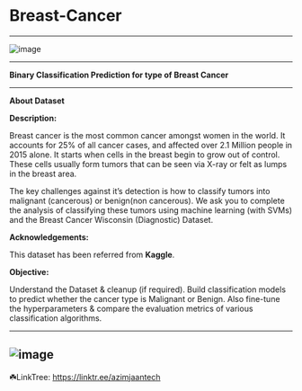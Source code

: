 # Breast-Cancer

--------------

![image](https://github.com/user-attachments/assets/42aedfe6-f6a9-464a-8e0c-c1198160801d)


--------------

**Binary Classification Prediction for type of Breast Cancer**

--------

**About Dataset**

**Description:**

Breast cancer is the most common cancer amongst women in the world. It accounts for 25% of all cancer cases, and affected over 2.1 Million people in 2015 alone. It starts when cells in the breast begin to grow out of control. These cells usually form tumors that can be seen via X-ray or felt as lumps in the breast area.

The key challenges against it’s detection is how to classify tumors into malignant (cancerous) or benign(non cancerous). We ask you to complete the analysis of classifying these tumors using machine learning (with SVMs) and the Breast Cancer Wisconsin (Diagnostic) Dataset.

**Acknowledgements:**

This dataset has been referred from **Kaggle**.

**Objective:**

Understand the Dataset & cleanup (if required).
Build classification models to predict whether the cancer type is Malignant or Benign.
Also fine-tune the hyperparameters & compare the evaluation metrics of various classification algorithms.

--------
![image](https://github.com/user-attachments/assets/610623a2-4266-424a-9353-7426334fe18f)
--------
☘️LinkTree: https://linktr.ee/azimjaantech
